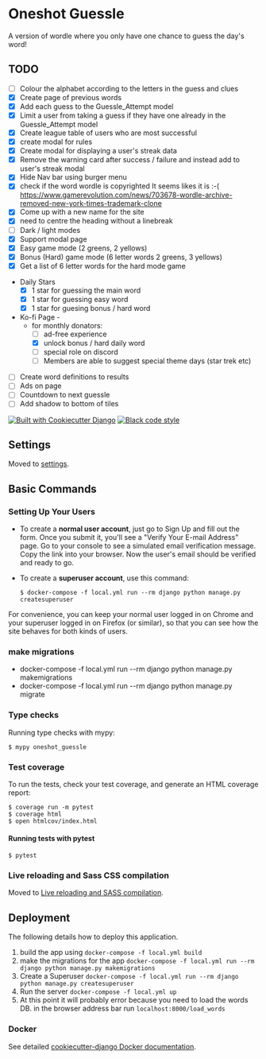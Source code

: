 # Oneshot Guessle
A version of wordle where you only have one chance to guess the day's word!

## TODO
- [ ] Colour the alphabet according to the letters in the guess and clues
- [x] Create page of previous words
- [x] Add each guess to the Guessle_Attempt model
- [x] Limit a user from taking a guess if they have one already in the Guessle_Attempt model
- [x] Create league table of users who are most successful
- [x] create modal for rules
- [x] Create modal for displaying a user's streak data
- [x] Remove the warning card after success / failure and instead add to user's streak modal
- [x] Hide Nav bar using burger menu
- [x] check if the word wordle is copyrighted
    It seems likes it is :-( https://www.gamerevolution.com/news/703678-wordle-archive-removed-new-york-times-trademark-clone
- [x] Come up with a new name for the site
- [x] need to centre the heading without a linebreak
- [ ] Dark / light modes
- [x] Support modal page
- [x] Easy game mode (2 greens, 2 yellows)
- [x] Bonus (Hard) game mode (6 letter words 2 greens, 3 yellows)
- [x] Get a list of 6 letter words for the hard mode game
- Daily Stars
    - [x] 1 star for guessing the main word
    - [x] 1 star for guessing easy word
    - [x] 1 star for guesing bonus / hard word
- Ko-fi Page - 
    - for monthly donators:
        - [ ] ad-free experience
        - [x] unlock bonus / hard daily word
        - [ ] special role on discord
        - [ ] Members are able to suggest special theme days (star trek etc)
- [ ] Create word definitions to results
- [ ] Ads on page
- [ ] Countdown to next guessle
- [ ] Add shadow to bottom of tiles

[![Built with Cookiecutter Django](https://img.shields.io/badge/built%20with-Cookiecutter%20Django-ff69b4.svg?logo=cookiecutter)](https://github.com/cookiecutter/cookiecutter-django/)
[![Black code style](https://img.shields.io/badge/code%20style-black-000000.svg)](https://github.com/ambv/black)

## Settings

Moved to [settings](http://cookiecutter-django.readthedocs.io/en/latest/settings.html).

## Basic Commands

### Setting Up Your Users

-   To create a **normal user account**, just go to Sign Up and fill out the form. Once you submit it, you'll see a "Verify Your E-mail Address" page. Go to your console to see a simulated email verification message. Copy the link into your browser. Now the user's email should be verified and ready to go.

-   To create a **superuser account**, use this command:

        $ docker-compose -f local.yml run --rm django python manage.py createsuperuser

For convenience, you can keep your normal user logged in on Chrome and your superuser logged in on Firefox (or similar), so that you can see how the site behaves for both kinds of users.

### make migrations

- docker-compose -f local.yml run --rm django python manage.py makemigrations
- docker-compose -f local.yml run --rm django python manage.py migrate

### Type checks

Running type checks with mypy:

    $ mypy oneshot_guessle

### Test coverage

To run the tests, check your test coverage, and generate an HTML coverage report:

    $ coverage run -m pytest
    $ coverage html
    $ open htmlcov/index.html

#### Running tests with pytest

    $ pytest

### Live reloading and Sass CSS compilation

Moved to [Live reloading and SASS compilation](https://cookiecutter-django.readthedocs.io/en/latest/developing-locally.html#sass-compilation-live-reloading).

## Deployment

The following details how to deploy this application.
1. build the app using `docker-compose -f local.yml build`
2. make the migrations for the app `docker-compose -f local.yml run --rm django python manage.py makemigrations`
3. Create a Superuser `docker-compose -f local.yml run --rm django python manage.py createsuperuser`
4. Run the server `docker-compose -f local.yml up`
5. At this point it will probably error because you need to load the words DB. in the browser address bar run `localhost:8000/load_words`

### Docker

See detailed [cookiecutter-django Docker documentation](http://cookiecutter-django.readthedocs.io/en/latest/deployment-with-docker.html).
